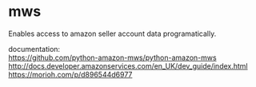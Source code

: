 # mws

Enables access to amazon seller account data programatically.

documentation:<br/>
https://github.com/python-amazon-mws/python-amazon-mws<br/>
http://docs.developer.amazonservices.com/en_UK/dev_guide/index.html<br/>
https://morioh.com/p/d896544d6977<br/>
